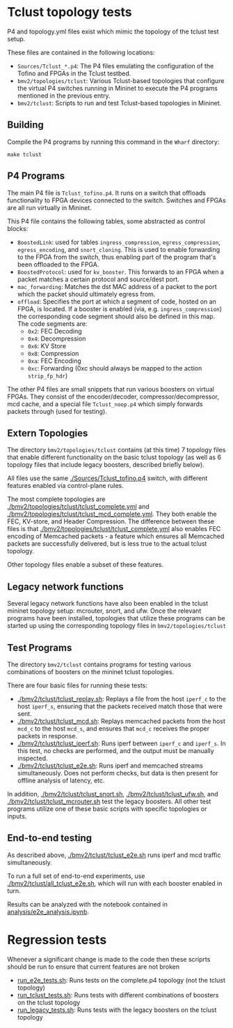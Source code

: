 # Tclust topology tests

P4 and topology.yml files exist which mimic the topology of the tclust test setup.

These files are contained in the following locations:

* `Sources/Tclust_*.p4`: The P4 files emulating the configuration of the Tofino and FPGAs in the Tclust testbed.
* `bmv2/topologies/tclust`: Various Tclust-based topologies that configure the virtual P4 switches running in Mininet to execute the P4 programs mentioned in the previous entry.
* `bmv2/tclust`: Scripts to run and test Tclust-based topologies in Mininet.


## Building

Compile the P4 programs by running this command in the `Wharf` directory:
```
make tclust
```


## P4 Programs

The main P4 file is `Tclust_tofino.p4`. It runs on a switch that offloads
functionality to FPGA devices connected to the switch.
Switches and FPGAs are all run virtually in Mininet.

This P4 file contains the following tables, some abstracted as control blocks:
* `BoostedLink`: used for tables `ingress_compression`, `egress_compression`, `egress_encoding`,
  and `snort_cloning`.
  This is used to enable forwarding to the FPGA from the switch, thus enabling part of the program that's been offloaded to the FPGA.
* `BoostedProtocol`: used for `kv_booster`. This forwards to an FPGA when a packet matches a certain
  protocol and source/dest port.
* `mac_forwarding`: Matches the dst MAC address of a packet to the port which the packet should
  ultimately egress from.
* `offload`: Specifies the port at which a segment of code, hosted on an FPGA, is located.
  If a booster is enabled (via, e.g. `ingress_compression`) the corresponding code segment should
  also be defined in this map.
  The code segments are:
  * `0x2`: FEC Decoding
  * `0x4`: Decompression
  * `0x6`: KV Store
  * `0x8`: Compression
  * `0xa`: FEC Encoding
  * `0xc`: Forwarding (0xc should always be mapped to the action `strip_fp_hdr`)

The other P4 files are small snippets that run various boosters on virtual FPGAs.
They consist of the encoder/decoder, compressor/decompressor, mcd cache, and a special
file `Tclust_noop.p4` which simply forwards packets through (used for testing).


## Extern Topologies

The directory `bmv2/topologies/tclust` contains (at this time) 7 topology files that enable
different functionality on the basic tclust topology (as well as 6 topology files that
include legacy boosters, described briefly below).

All files use the same [./Sources/Tclust_tofino.p4](./Sources/Tclust_tofino.p4) switch, with different features enabled
via control-plane rules.

The most complete topologies are [./bmv2/topologies/tclust/tclust_complete.yml](./bmv2/topologies/tclust/tclust_complete.yml) and
[./bmv2/topologies/tclust/tclust_mcd_complete.yml](./bmv2/topologies/tclust/tclust_mcd_complete.yml).
They both enable the FEC, KV-store, and Header Compression. The difference
between these files is that
[./bmv2/topologies/tclust/tclust_complete.yml](./bmv2/topologies/tclust/tclust_complete.yml)
also enables FEC encoding of Memcached packets - a feature which ensures all
Memcached packets are successfully delivered, but is less true to the actual
tclust topology.

Other topology files enable a subset of these features.


## Legacy network functions

Several legacy network functions have also been enabled in the tclust mininet topology setup:
mcrouter, snort, and ufw.
Once the relevant programs have been installed, topologies that utilize these programs
can be started up using the corresponding topology files in `bmv2/topologies/tclust`


## Test Programs

The directory `bmv2/tclust` contains programs for testing various combinations of
boosters on the mininet tclust topologies.

There are four basic files for running these tests:
* [./bmv2/tclust/tclust_replay.sh](./bmv2/tclust/tclust_replay.sh): Replays a file from the host `iperf_c` to the host `iperf_s`, ensuring that the packets received match those that were sent.
* [./bmv2/tclust/tclust_mcd.sh](./bmv2/tclust/tclust_mcd.sh): Replays memcached packets from the host `mcd_c` to the host `mcd_s`, and ensures that `mcd_c` receives the proper packets in response.
* [./bmv2/tclust/tclust_iperf.sh](./bmv2/tclust/tclust_iperf.sh): Runs iperf between `iperf_c` and `iperf_s`. In this test, no checks are
performed, and the output must be manually inspected.
* [./bmv2/tclust/tclust_e2e.sh](./bmv2/tclust/tclust_e2e.sh): Runs iperf and memcached streams simultaneously. Does not perform checks,
but data is then present for offline analysis of latency, etc.

In addition, [./bmv2/tclust/tclust_snort.sh](./bmv2/tclust/tclust_snort.sh), [./bmv2/tclust/tclust_ufw.sh](./bmv2/tclust/tclust_ufw.sh),
 and [./bmv2/tclust/tclust_mcrouter.sh](./bmv2/tclust/tclust_mcrouter.sh) test the legacy boosters.
All other test programs utilize one of these basic scripts with specific topologies or inputs.


## End-to-end testing

As described above, [./bmv2/tclust/tclust_e2e.sh](./bmv2/tclust/tclust_e2e.sh) runs iperf and mcd traffic simultaneously.

To run a full  set of end-to-end experiments, use [./bmv2/tclust/all_tclust_e2e.sh](./bmv2/tclust/all_tclust_e2e.sh), which will
run with each booster enabled in turn.

Results can be analyzed with the notebook contained in [analysis/e2e_analysis.ipynb](analysis/e2e_analysis.ipynb).


# Regression tests

Whenever a significant change is made to the code then these scriprts should be
run to ensure that current features are not broken

* [run_e2e_tests.sh](run_e2e_tests.sh): Runs tests on the complete.p4 topology (not the tclust topology)
* [run_tclust_tests.sh](run_tclust_tests.sh): Runs tests with different combinations of boosters on the tclust topology
* [run_legacy_tests.sh](run_legacy_tests.sh): Runs tests with the legacy boosters on the tclust topology
